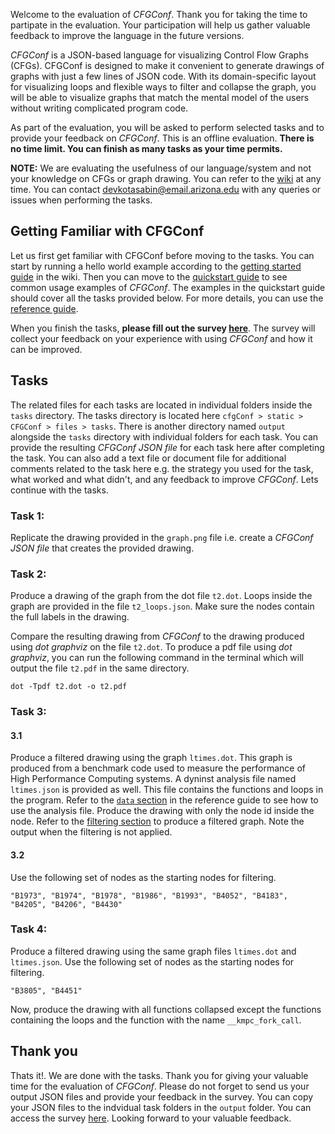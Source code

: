 Welcome to the evaluation of _CFGConf_. Thank you for taking the time to partipate in the evaluation. Your participation will help us gather valuable feedback to improve the language in the future versions. 

_CFGConf_ is a JSON-based language for visualizing Control Flow Graphs (CFGs). CFGConf is designed to make it convenient to generate drawings of graphs with just a few lines of JSON code. With its domain-specific layout for visualizing loops and flexible ways to filter and collapse the graph, you will be able to visualize graphs that match the mental model of the users without writing complicated program code. 

As part of the evaluation, you will be asked to perform selected tasks and to provide your feedback on _CFGConf_. This is an offline evaluation. **There is no time limit. You can finish as many tasks as your time permits.** 

**NOTE:** We are evaluating the usefulness of our language/system and not your knowledge on CFGs or graph drawing. You can refer to the [wiki](https://github.com/devkotasabin/cfgConf/wiki) at any time. You can contact devkotasabin@email.arizona.edu with any queries or issues when performing the tasks.

## Getting Familiar with CFGConf

Let us first get familiar with CFGConf before moving to the tasks. You can start by running a hello world example according to the [getting started guide](https://github.com/devkotasabin/cfgConf/wiki/Getting-Started) in the wiki. Then you can move to the [quickstart guide](https://github.com/devkotasabin/cfgConf/wiki/Quickstart-Guide) to see common usage examples of _CFGConf_. The examples in the quickstart guide should cover all the tasks provided below. For more details, you can use the [reference guide](https://github.com/devkotasabin/cfgConf/wiki/Reference-Guide).

When you finish the tasks, **please fill out the survey [here](https://forms.gle/ekdPBt7FkVEF8doW8)**. The survey will collect your feedback on your experience with using _CFGConf_ and how it can be improved. 

## Tasks

The related files for each tasks are located in individual folders inside the `tasks` directory. The tasks directory is located here `cfgConf > static > CFGConf > files > tasks`. There is another directory named `output` alongside the `tasks` directory with individual folders for each task. You can provide the resulting _CFGConf JSON file_ for each task here after completing the task. You can also add a text file or document file for additional comments related to the task here e.g. the strategy you used for the task, what worked and what didn't, and any feedback to improve _CFGConf_. Lets continue with the tasks.

### Task 1: 
Replicate the drawing provided in the `graph.png` file i.e. create a _CFGConf JSON file_ that creates the provided drawing.

### Task 2:
Produce a drawing of the graph from the dot file `t2.dot`. Loops inside the graph are provided in the file `t2_loops.json`. Make sure the nodes contain the full labels in the drawing.

Compare the resulting drawing from _CFGConf_ to the drawing produced using _dot graphviz_ on the file `t2.dot`. To produce a pdf file using _dot graphviz_, you can run the following command in the terminal which will output the file `t2.pdf` in the same directory.
```
dot -Tpdf t2.dot -o t2.pdf
```

### Task 3:
#### 3.1
Produce a filtered drawing using the graph `ltimes.dot`. This graph is produced from a benchmark code used to measure the performance of High Performance Computing systems. A dyninst analysis file named `ltimes.json` is provided as well. This file contains the functions and loops in the program. Refer to the [`data` section](https://github.com/devkotasabin/cfgConf/wiki/Reference-Guide#data-object) in the reference guide to see how to use the analysis file. Produce the drawing with only the node id inside the node. Refer to the [filtering section](https://github.com/devkotasabin/cfgConf/wiki/Reference-Guide#graph-filtering-options) to produce a filtered graph. Note the output when the filtering is not applied.

#### 3.2
Use the following set of nodes as the starting nodes for filtering.
```
"B1973", "B1974", "B1978", "B1986", "B1993", "B4052", "B4183", "B4205", "B4206", "B4430"
```

### Task 4:
Produce a filtered drawing using the same graph files `ltimes.dot` and `ltimes.json`. Use the following set of nodes as the starting nodes for filtering. 
```
"B3805", "B4451"
```
Now, produce the drawing with all functions collapsed except the functions containing the loops and the function with the name `__kmpc_fork_call`.

## Thank you
Thats it!. We are done with the tasks. Thank you for giving your valuable time for the evaluation of _CFGConf_. Please do not forget to send us your output JSON files and provide your feedback in the survey. You can copy your JSON files to the indvidual task folders in the `output` folder. You can access the survey [here](https://forms.gle/ekdPBt7FkVEF8doW8). Looking forward to your valuable feedback. 







